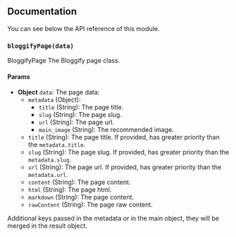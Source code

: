 ## Documentation

You can see below the API reference of this module.

### `bloggifyPage(data)`
BloggifyPage
The Bloggify page class.

#### Params
- **Object** `data`: The page data:
  - `metadata` (Object):
    - `title` (String): The page title.
    - `slug` (String): The page slug.
    - `url` (String): The page url.
    - `main_image` (String): The recommended image.
  - `title` (String): The page title. If provided, has greater priority than the `metadata.title`.
  - `slug` (String): The page slug. If provided, has greater priority than the `metadata.slug`.
  - `url` (String):  The page url. If provided, has greater priority than the `metadata.url`.
  - `content` (String): The page content.
  - `html` (String): The page html.
  - `markdown` (String): The page content.
  - `rawContent` (String): The page raw content.

Additional keys passed in the metadata or in the main object, they will be merged in the result object.

